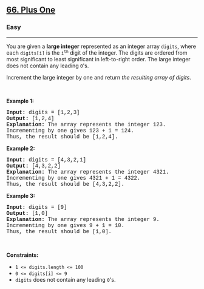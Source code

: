 <h2><a href="https://leetcode.com/problems/plus-one/">66. Plus One</a></h2><h3>Easy</h3><hr><div><p>You are given a <strong>large integer</strong> represented as an integer array <code style="font-family: monospace, Bangla453, sans-serif;">digits</code>, where each <code style="font-family: monospace, Bangla453, sans-serif;">digits[i]</code> is the <code style="font-family: monospace, Bangla453, sans-serif;">i<sup>th</sup></code> digit of the integer. The digits are ordered from most significant to least significant in left-to-right order. The large integer does not contain any leading <code style="font-family: monospace, Bangla453, sans-serif;">0</code>'s.</p>

<p>Increment the large integer by one and return <em>the resulting array of digits</em>.</p>

<p>&nbsp;</p>
<p><strong class="example">Example 1:</strong></p>

<pre style="font-family: SFMono-Regular, Consolas, &quot;Liberation Mono&quot;, Menlo, Courier, monospace, Bangla453, sans-serif;"><strong>Input:</strong> digits = [1,2,3]
<strong>Output:</strong> [1,2,4]
<strong>Explanation:</strong> The array represents the integer 123.
Incrementing by one gives 123 + 1 = 124.
Thus, the result should be [1,2,4].
</pre>

<p><strong class="example">Example 2:</strong></p>

<pre style="font-family: SFMono-Regular, Consolas, &quot;Liberation Mono&quot;, Menlo, Courier, monospace, Bangla453, sans-serif;"><strong>Input:</strong> digits = [4,3,2,1]
<strong>Output:</strong> [4,3,2,2]
<strong>Explanation:</strong> The array represents the integer 4321.
Incrementing by one gives 4321 + 1 = 4322.
Thus, the result should be [4,3,2,2].
</pre>

<p><strong class="example">Example 3:</strong></p>

<pre style="font-family: SFMono-Regular, Consolas, &quot;Liberation Mono&quot;, Menlo, Courier, monospace, Bangla453, sans-serif;"><strong>Input:</strong> digits = [9]
<strong>Output:</strong> [1,0]
<strong>Explanation:</strong> The array represents the integer 9.
Incrementing by one gives 9 + 1 = 10.
Thus, the result should be [1,0].
</pre>

<p>&nbsp;</p>
<p><strong>Constraints:</strong></p>

<ul>
	<li><code style="font-family: monospace, Bangla453, sans-serif;">1 &lt;= digits.length &lt;= 100</code></li>
	<li><code style="font-family: monospace, Bangla453, sans-serif;">0 &lt;= digits[i] &lt;= 9</code></li>
	<li><code style="font-family: monospace, Bangla453, sans-serif;">digits</code> does not contain any leading <code style="font-family: monospace, Bangla453, sans-serif;">0</code>'s.</li>
</ul>
</div>